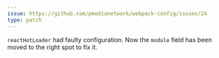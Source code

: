 ```yaml
---
issue: https://github.com/pmedianetwork/webpack-config/issues/24
type: patch
---
```


`reactHotLoader` had faulty configuration. Now the `module` field has been moved to the right spot to fix it.
